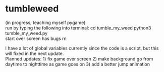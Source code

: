 # tumbleweed
(in progress, teaching myself pygame)     
run by typing the following into terminal: 
cd tumble_my_weed
python3 tumble_my_weed.py   
start over screen has bugs rn    


I have a lot of global variables currently since the code is a script, but this will fixed in the next update.   
Planned updates:   1) fix game over screen  2) make background go from daytime to nighttime as game goes on   3) add a better jump animation

